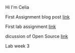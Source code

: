 Hi I'm Celia

First Assignment blog post [link](blogpost)

First lab assignment [link](Modelforlab1.md)

dicussion of Open Source [link](Discussion_of_Open_Source)

Lab week 3

